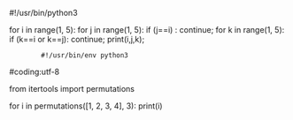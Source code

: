 

#!/usr/bin/python3

for i in range(1, 5):
    for j in range(1, 5):
        if (j==i) :
            continue;
        for k in range(1, 5):
            if (k==i or k==j):
                continue;
            print(i,j,k);
            
            
            
            
            #!/usr/bin/env python3
#coding:utf-8

from itertools import permutations

for i in permutations([1, 2, 3, 4], 3):
    print(i)
